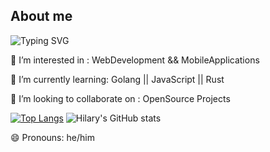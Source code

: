 

## About me

![Typing SVG](https://readme-typing-svg.herokuapp.com?font=Fira+Code&pause=1000&color=F78A20&width=435&lines=Hi+there!+I'm+Hilary;I+love+building+cool+things)

👀 I’m interested in : WebDevelopment && MobileApplications

🌱 I’m currently learning: Golang || JavaScript || Rust

💞️ I’m looking to collaborate on : OpenSource Projects

[![Top Langs](https://github-readme-stats.vercel.app/api/top-langs/?username=Hilary505&layout=pie)](https://github.com/Hilary505/github-readme-stats)  ![Hilary's GitHub stats](https://github-readme-stats.vercel.app/api?username=Hilary505&show_icons=true&theme=radical)


😄 Pronouns: he/him
<!---
Hilary505/Hilary505 is a ✨ special ✨ repository because its `README.md` (this file) appears on your GitHub profile.
You can click the Preview link to take a look at your changes.
--->
